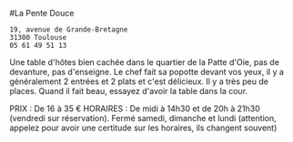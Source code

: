#La Pente Douce

    19, avenue de Grande-Bretagne
    31300 Toulouse
    05 61 49 51 13

Une table d'hôtes bien cachée dans le quartier de la Patte d'Oie, pas de devanture, pas d'enseigne. 
Le chef fait sa popotte devant vos yeux, il y a généralement 2 entrées et 2 plats et c'est délicieux.
Il y a très peu de places. Quand il fait beau, essayez d'avoir la table dans la cour.

PRIX : De 16 à 35 €
HORAIRES : De midi à 14h30 et de 20h à 21h30 (vendredi sur réservation). Fermé samedi, dimanche et lundi (attention, appelez pour avoir une certitude sur les horaires, ils changent souvent)
